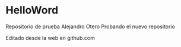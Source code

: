# HelloWord
Repositorio de prueba
Alejandro Otero
Probando el nuevo repositorio

Editado desde la web en github.com
